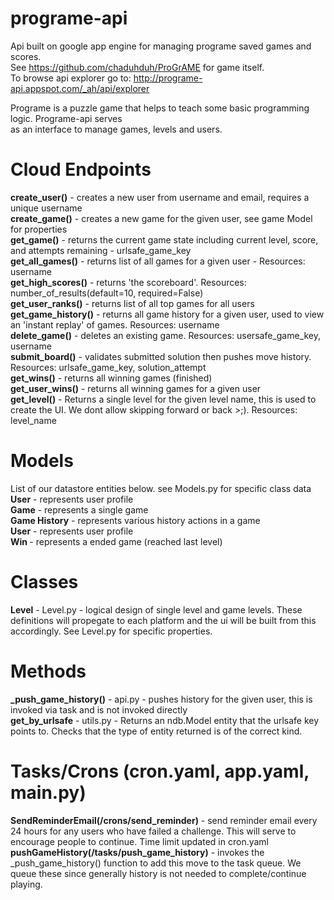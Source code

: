 # programe-api

Api built on google app engine for managing programe saved games and scores. <br />
See https://github.com/chaduhduh/ProGrAME for game itself. <br />
To browse api explorer go to: http://programe-api.appspot.com/_ah/api/explorer<br />

Programe is a puzzle game that helps to teach some basic programming logic. Programe-api serves <br />
as an interface to manage games, levels and users.<br />

Cloud Endpoints
===============
<b>create_user()</b> - creates a new user from username and email, requires a unique username<br />
<b>create_game()</b> - creates a new game for the given user, see game Model for properties<br />
<b>get_game()</b> - returns the current game state including current level, score, and attempts remaining - <String>urlsafe_game_key<br />
<b>get_all_games()</b> - returns list of all games for a given user - Resources: <String>username<br />
<b>get_high_scores()</b> - returns 'the scoreboard'. Resources: <Integer>number_of_results(default=10, required=False)<br />
<b>get_user_ranks()</b> - returns list of all top games for all users<br />
<b>get_game_history()</b> - returns all game history for a given user, used to view an 'instant replay' of games. Resources: <String>username<br />
<b>delete_game()</b> - deletes an existing game. Resources: <String>usersafe_game_key, <String>username<br />
<b>submit_board()</b> - validates submitted solution then pushes move history. Resources: <String>urlsafe_game_key, <String>solution_attempt<br />
<b>get_wins()</b> - returns all winning games (finished)<br />
<b>get_user_wins()</b> - returns all winning games for a given user <br />
<b>get_level()</b> - Returns a single level for the given level name, this is used to create the UI. We dont allow skipping forward or back >;). Resources: <String>level_name<br />

Models
===============
List of our datastore entities below. see Models.py for specific class data<br />
<b>User</b> - represents user profile<br />
<b>Game</b> - represents a single game<br />
<b>Game History</b> - represents various history actions in a game<br />
<b>User</b> - represents user profile<br />
<b>Win </b>- represents a ended game (reached last level)<br />

Classes
===============
<b>Level</b> - Level.py - logical design of single level and game levels. These definitions will propegate to each platform and the ui will be built from this accordingly. See Level.py for specific properties.<br />

Methods
===============
<b>_push_game_history()</b> - api.py - pushes history for the given user, this is invoked via task and is not invoked directly<br />
<b>get_by_urlsafe</b> - utils.py - Returns an ndb.Model entity that the urlsafe key points to. Checks that the type of entity returned is of the correct kind.<br />

Tasks/Crons  (cron.yaml, app.yaml, main.py)
===============
<b>SendReminderEmail(/crons/send_reminder)</b> - send reminder email every 24 hours for any users who have failed a challenge. This will serve to encourage people to continue. Time limit updated in cron.yaml<br />
<b>pushGameHistory(/tasks/push_game_history)</b> - invokes the _push_game_history() function to add this move to the task queue. We queue these since generally history is not needed to complete/continue playing.<br />





